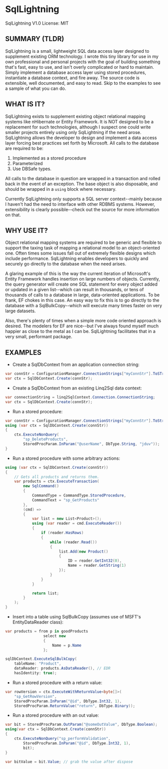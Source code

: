 SqlLightning
============

SqlLightning V1.0
License: MIT

SUMMARY (TLDR)
--------------

SqlLightning is a small, lightweight SQL data access layer designed to 
supplement existing ORM technology. I wrote this tiny library for use in my own 
professional and personal projects with the goal of building something that's 
fast, easy to use, and isn't overly complicated or hard to maintain. Simply
implement a database access layer using stored procedures, instantiate a
database context, and fire away. The source code is extensible, well documented,
and easy to read. Skip to the examples to see a sample of what you can do.

WHAT IS IT?
-----------

SqlLightning exists to supplement existing object relational mapping systems 
like nHibernate or Entity Framework. It is NOT designed to be a replacement for 
such technologies, although I suspect one could write smaller projects entirely 
using only SqlLightning if the need arose. SqlLightning allows the developer to 
design and implement a data access layer forcing best practices set forth by 
Microsoft. All calls to the database are required to be:

1. Implemented as a stored procedure
2. Parameterized
3. Use DBSafe types.

All calls to the database in question are wrapped in a transaction and rolled
back in the event of an exception. The base object is also disposable, and 
should be wrapped in a ```using``` block where necessary.

Currently SqlLightning only supports a SQL server context--mainly because I
haven't had the need to interface with other RDBMS systems. However,
extensibility is clearly possible--check out the source for more information on
that.

WHY USE IT?
-----------

Object relational mapping systems are required to be generic and flexible to 
support the taxing task of mapping a relational model to an object-oriented one.
Often times some issues fall out of extremely flexible designs which include
performance. SqlLightning enables developers to quickly and securely go 
directly to the database when the need arises.

A glaring example of this is the way the current iteration of Microsoft's 
Entity Framework handles insertion on large numbers of objects. Currently,
the query generator will create one SQL statement for every object added
or updated in a given list--which can result in thousands, or tens of thousands
of calls to a database in large, data-oriented applications. To be frank, EF
chokes in this case. An easy way to fix this is to go directly to the database 
with a SqlBulkCopy--which will execute many times faster on very large 
datasets.

Also, there's plenty of times when a simple more code oriented approach is
desired. The modelers for EF are nice--but I've always found myself much
happier as close to the metal as I can be. SqlLightning facilitates that in a
very small, performant package.

EXAMPLES
--------

* Create a SqlDbContext from an application connection string:

```c#
var connStr = ConfigurationManager.ConnectionStrings["myConnStr"].ToSTring();
var ctx = SqlDbContext.Create(connStr);
```

* Create a SqlDbContext from an existing Linq2Sql data context:

```c#
var connectionString = linq2SqlContext.Connection.ConnectionString;
var ctx = SqlDbContext.Create(connStr);
```

* Run a stored procedure:

```c#
var connStr = ConfigurationManager.ConnectionStrings["myConnStr"].ToString();
using (var ctx = SqlDbContext.Create(connStr))
{
    ctx.ExecuteNonQuery(
        "sp_DeleteProducts",
        StoredProcParam.InParam("@userName", DbType.String, "jduv"));
}
```

* Run a stored procedure with some arbitrary actions:

```c#
using (var ctx = SqlDbContext.Create(connStr))
{
    // Gets all products and returns them.
    var products = ctx.ExecuteTransaction(
        new SqlCommand()
        {
            CommandType = CommandType.StoredProcedure,
            CommandText = "sp_GetProducts"
        },
        (cmd) =>
        {
            var list = new List<Product>();
            using (var reader = cmd.ExecuteReader())
            {
                if (reader.HasRows)
                {
                    while (reader.Read())
                    {
                        list.Add(new Product()
                        {
                            ID = reader.GetInt32(0),
                            Name = reader.GetString(1)
                        });
                    }
                }
            }

            return list;
        }
    );
}
```

* Insert into a table using SqlBulkCopy (assumes use of MSFT's EntityDataReader 
   class):

```c#
var products = from p in goodProducts
                 select new
                 {
                     Name = p.Name
                 };

sqlDbContext.ExecuteSqlBulkCopy(
	tableName: "Product", 
	dataReader: products.AsDataReader(), // EDR
	hasIdentity: true);
```

* Run a stored procedure with a return value:

```c#
var rowVersion = ctx.ExecuteWithReturnValue<byte[]>(
    "sp_GetRowVersion",
    StoredProcParam.InParam("@id", DbType.Int32, 1),
    StoredProcParam.ReturnValue("return", DbType.Binary));
```

* Run a stored procedure with an out value:

```c#
var bit = StoredProcParam.OutParam("@someOutValue", DbType.Boolean);
using(var ctx = SqlDbContext.Create(connStr))
{
    ctx.ExecuteNonQuery("sp_performValidation",
        StoredProcParam.InParam("@id", DbType.Int32, 1),
        bit);
}

var bitValue = bit.Value; // grab the value after dispose
```